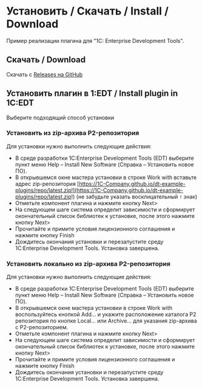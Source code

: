 # Установить / Скачать / Install / Download

Пример реализации плагина для "1C: Enterprise Development Tools".

## Скачать / Download

Скачать с [Releases на GitHub](https://github.com/1C-Company/dt-example-plugins/releases)

## Установить плагин в 1:EDT / Install plugin in 1C:EDT

Выберите подходящий способ установки

### Установить из zip-архива P2-репозитория

Для установки нужно выполнить следующие действия:

- В среде разработки 1C:Enterprise Development Tools (EDT) выберите пункт меню Help – Install New Software (Справка – Установить новое ПО).
- В открывшемся окне мастера установки в строке Work with вставьте адрес zip-репозитория [https://1C-Company.github.io/dt-example-plugins/repo/latest.zip!](https://1C-Company.github.io/dt-example-plugins/repo/latest.zip!) (не забудьте указать восклицательный `!` знак)
- Отметьте компонент плагина и нажмите кнопку Next>
- На следующем шаге система определит зависимости и сформирует окончательный список библиотек к установке, после этого нажмите кнопку Next>
- Прочитайте и примите условия лицензионного соглашения и нажмите кнопку Finish
- Дождитесь окончания установки и перезапустите среду 1C:Enterprise Development Tools. Установка завершена.


### Установить локально из zip-архива P2-репозитория

Для установки нужно выполнить следующие действия:

- В среде разработки 1C:Enterprise Development Tools (EDT) выберите пункт меню Help – Install New Software (Справка – Установить новое ПО).
- В открывшемся окне мастера установки в строке Work with воспользуйтесь кнопкой Add… и укажите расположение каталога P2 репозитория по кнопке Local... или Archive... для указания zip-архива с P2-репозиторием.
- Отметьте компонент плагина и нажмите кнопку Next>
- На следующем шаге система определит зависимости и сформирует окончательный список библиотек к установке, после этого нажмите кнопку Next>
- Прочитайте и примите условия лицензионного соглашения и нажмите кнопку Finish
- Дождитесь окончания установки и перезапустите среду 1C:Enterprise Development Tools. Установка завершена.

